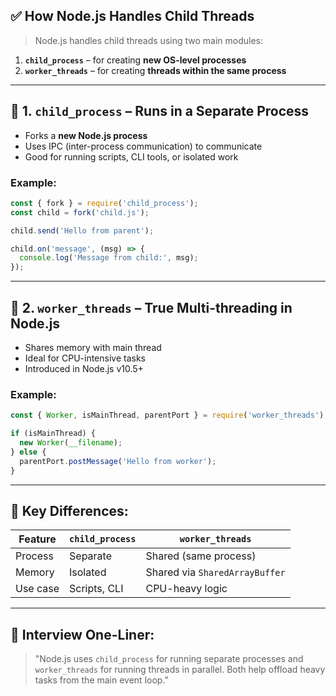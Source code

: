 ## ✅ How Node.js Handles Child Threads

> Node.js handles child threads using two main modules:

1. **`child_process`** – for creating **new OS-level processes**
2. **`worker_threads`** – for creating **threads within the same process**

---

## 🔧 1. `child_process` – Runs in a Separate Process

* Forks a **new Node.js process**
* Uses IPC (inter-process communication) to communicate
* Good for running scripts, CLI tools, or isolated work

### Example:

```js
const { fork } = require('child_process');
const child = fork('child.js');

child.send('Hello from parent');

child.on('message', (msg) => {
  console.log('Message from child:', msg);
});
```

---

## 🔧 2. `worker_threads` – True Multi-threading in Node.js

* Shares memory with main thread
* Ideal for CPU-intensive tasks
* Introduced in Node.js v10.5+

### Example:

```js
const { Worker, isMainThread, parentPort } = require('worker_threads');

if (isMainThread) {
  new Worker(__filename);
} else {
  parentPort.postMessage('Hello from worker');
}
```

---

## 🧠 Key Differences:

| Feature  | `child_process` | `worker_threads`               |
| -------- | --------------- | ------------------------------ |
| Process  | Separate        | Shared (same process)          |
| Memory   | Isolated        | Shared via `SharedArrayBuffer` |
| Use case | Scripts, CLI    | CPU-heavy logic                |

---

## 🧠 Interview One-Liner:

> "Node.js uses `child_process` for running separate processes and `worker_threads` for running threads in parallel. Both help offload heavy tasks from the main event loop."